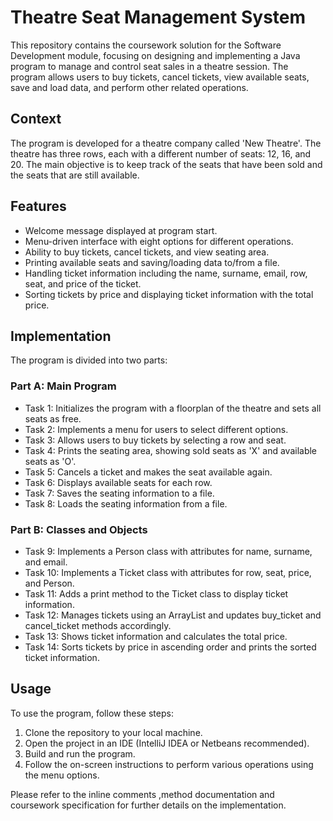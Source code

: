# Theatre Seat Management System

This repository contains the coursework solution for the Software Development module, focusing on designing and implementing a Java program to manage and control seat sales in a theatre session. The program allows users to buy tickets, cancel tickets, view available seats, save and load data, and perform other related operations.

## Context

The program is developed for a theatre company called 'New Theatre'. The theatre has three rows, each with a different number of seats: 12, 16, and 20. The main objective is to keep track of the seats that have been sold and the seats that are still available.

## Features

- Welcome message displayed at program start.
- Menu-driven interface with eight options for different operations.
- Ability to buy tickets, cancel tickets, and view seating area.
- Printing available seats and saving/loading data to/from a file.
- Handling ticket information including the name, surname, email, row, seat, and price of the ticket.
- Sorting tickets by price and displaying ticket information with the total price.

## Implementation

The program is divided into two parts:

### Part A: Main Program 

- Task 1: Initializes the program with a floorplan of the theatre and sets all seats as free.
- Task 2: Implements a menu for users to select different options.
- Task 3: Allows users to buy tickets by selecting a row and seat.
- Task 4: Prints the seating area, showing sold seats as 'X' and available seats as 'O'.
- Task 5: Cancels a ticket and makes the seat available again.
- Task 6: Displays available seats for each row.
- Task 7: Saves the seating information to a file.
- Task 8: Loads the seating information from a file.

### Part B: Classes and Objects 

- Task 9: Implements a Person class with attributes for name, surname, and email.
- Task 10: Implements a Ticket class with attributes for row, seat, price, and Person.
- Task 11: Adds a print method to the Ticket class to display ticket information.
- Task 12: Manages tickets using an ArrayList and updates buy_ticket and cancel_ticket methods accordingly.
- Task 13: Shows ticket information and calculates the total price.
- Task 14: Sorts tickets by price in ascending order and prints the sorted ticket information.

## Usage

To use the program, follow these steps:

1. Clone the repository to your local machine.
2. Open the project in an IDE (IntelliJ IDEA or Netbeans recommended).
3. Build and run the program.
4. Follow the on-screen instructions to perform various operations using the menu options.

Please refer to the inline comments ,method documentation and coursework specification for further details on the implementation.


